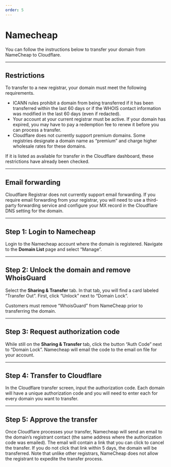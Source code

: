 ```yaml
---
order: 5
---
```


# Namecheap

You can follow the instructions below to transfer your domain from NameCheap to Cloudflare.

--------

## Restrictions
To transfer to a new registrar, your domain must meet the following requirements.

* ICANN rules prohibit a domain from being transferred if it has been transferred within the last 60 days or if the WHOIS contact information was modified in the last 60 days (even if redacted).
* Your account at your current registrar must be active. If your domain has expired, you may have to pay a redemption fee to renew it before you can process a transfer.
* Cloudflare does not currently support premium domains. Some registries designate a domain name as “premium” and charge higher wholesale rates for these domains.

If it is listed as available for transfer in the Cloudflare dashboard, these restrictions have already been checked.

--------

## Email forwarding
Cloudflare Registrar does not currently support email forwarding. If you require email forwarding from your registrar, you will need to use a third-party forwarding service and configure your MX record in the Cloudflare DNS setting for the domain.

--------

## Step 1: Login to Namecheap
Login to the Namecheap account where the domain is registered. Navigate to the **Domain List** page and select “Manage”.

--------

## Step 2: Unlock the domain and remove WhoisGuard
Select the **Sharing & Transfer** tab. In that tab, you will find a card labeled “Transfer Out”. First, click “Unlock” next to “Domain Lock”.

Customers must remove “WhoisGuard” from NameCheap prior to transferring the domain.

--------

## Step 3: Request authorization code
While still on the **Sharing & Transfer** tab, click the button “Auth Code” next to “Domain Lock”. Namecheap will email the code to the email on file for your account.

--------

## Step 4: Transfer to Cloudflare
In the Cloudflare transfer screen, input the authorization code. Each domain will have a unique authorization code and you will need to enter each for every domain you want to transfer.

--------

## Step 5: Approve the transfer
Once Cloudflare processes your transfer, Namecheap will send an email to the domain’s registrant contact (the same address where the authorization code was emailed). The email will contain a link that you can click to cancel the transfer. If you do not click that link within 5 days, the domain will be transferred. Note that unlike other registrars, NameCheap does not allow the registrant to expedite the transfer process.
